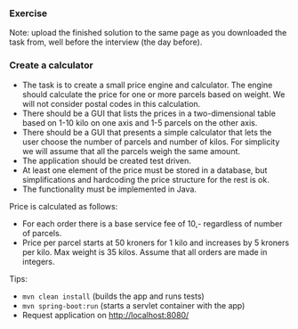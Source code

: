 ﻿### Exercise

Note: upload the finished solution to the same page as you downloaded the task from, well before the interview (the day before).

### Create a calculator
- The task is to create a small price engine and calculator. The engine should calculate the price for one or more parcels based on weight. We will not consider postal codes in this calculation.
- There should be a GUI that lists the prices in a two-dimensional table based on 1-10 kilo on one axis and 1-5 parcels on the other axis.
- There should be a GUI that presents a simple calculator that lets the user choose the number of parcels and number of kilos. For simplicity we will assume that all the parcels weigh the same amount.
- The application should be created test driven.
- At least one element of the price must be stored in a database, but simplifications and hardcoding the price structure for the rest is ok.
- The functionality must be implemented in Java.

Price is calculated as follows:
- For each order there is a base service fee of 10,- regardless of number of parcels.
- Price per parcel starts at 50 kroners for 1 kilo and increases by 5 kroners per kilo. Max weight is 35 kilos. Assume that all orders are made in integers.

Tips:
- `mvn clean install` (builds the app and runs tests)
- `mvn spring-boot:run` (starts a servlet container with the app)
- Request application on <http://localhost:8080/>


